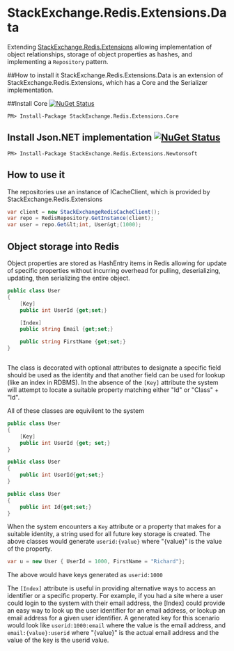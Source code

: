 # StackExchange.Redis.Extensions.Data

Extending [StackExchange.Redis.Extensions](https://github.com/imperugo/StackExchange.Redis.Extensions) allowing implementation of object relationships, storage of object properties as hashes, and implementing a ```Repository``` pattern.

##How to install it
StackExchange.Redis.Extensions.Data is an extension of StackExchange.Redis.Extensions, which has a Core and the Serializer implementation.

##Install Core [![NuGet Status](http://img.shields.io/nuget/v/StackExchange.Redis.Extensions.Core.svg?style=flat)](https://www.nuget.org/packages/StackExchange.Redis.Extensions.Core/)

```
PM> Install-Package StackExchange.Redis.Extensions.Core
```

## Install Json.NET implementation [![NuGet Status](http://img.shields.io/nuget/v/StackExchange.Redis.Extensions.Newtonsoft.svg?style=flat)](https://www.nuget.org/packages/StackExchange.Redis.Extensions.Newtonsoft/)

```
PM> Install-Package StackExchange.Redis.Extensions.Newtonsoft
```

## How to use it
The repositories use an instance of ICacheClient, which is provided by StackExchange.Redis.Extensions

```csharp
var client = new StackExchangeRedisCacheClient();
var repo = RedisRepository.GetInstance(client);
var user = repo.Get&lt;int, User&gt;(1000);
```

## Object storage into Redis
Object properties are stored as HashEntry items in Redis allowing for update of specific properties without incurring overhead for pulling, deserializing, updating, then serializing the entire object.

```csharp
public class User
{
	[Key]
	public int UserId {get;set;}

	[Index]
	public string Email {get;set;}

	public string FirstName {get;set;}
}



```

The class is decorated with optional attributes to designate a specific field should be used as the identity and that another field can be used for lookup (like an index in RDBMS). In the absence of the ```[Key]``` attribute the system will attempt to locate a suitable property matching either "Id" or "Class" + "Id".

All of these classes are equivilent to the system

```csharp
public class User
{
	[Key]
	public int UserId {get; set;}
}

public class User
{
	public int UserId{get;set;}
}

public class User
{
	public int Id{get;set;}
}
```

When the system encounters a ```Key``` attribute or a property that makes for a suitable identity, a string used for all future key storage is created. The above classes would generate ```userid:{value}``` where "{value}" is the value of the property.

```csharp
var u = new User { UserId = 1000, FirstName = "Richard"};
```
The above would have keys generated as ```userid:1000```

The ```[Index]``` attribute is useful in providing alternative ways to access an identifier or a specific property. For example, if you had a site where a user could login to the system with their email address, the [Index] could provide an easy way to look up the user identifier for an email address, or lookup an email address for a given user identifier. A generated key for this scenario would look like ```userid:1000:email``` where the value is the email address, and ```email:{value}:userid``` where "{value}" is the actual email address and the value of the key is the userid value.

